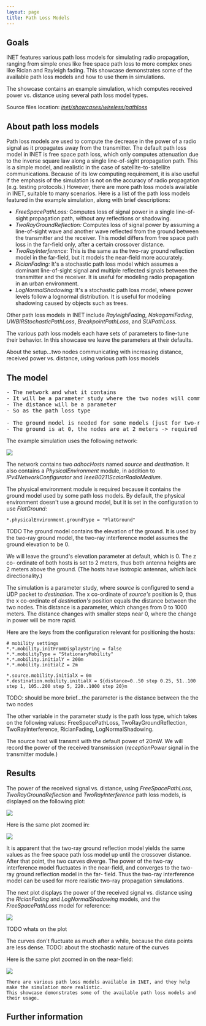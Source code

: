 ```yaml
---
layout: page
title: Path Loss Models
---
```


## Goals

INET features various path loss models for simulating radio propagation, ranging
from simple ones like free space path loss to more complex ones like Rician and
Rayleigh fading. This showcase demonstrates some of the available path loss
models and how to use them in simulations.

The showcase contains an example simulation, which computes received power
vs. distance using several path loss model types.

Source files location: <a href="https://github.com/inet-framework/inet-showcases/tree/master/wireless/pathloss" target="_blank"><var>inet/showcases/wireless/pathloss</var></a>

## About path loss models

Path loss models are used to compute the decrease in the power of a radio signal
as it propagates away from the transmitter. The default path loss model in INET is
free space path loss, which only computes attenuation due to the inverse square
law along a single line-of-sight propagation path. This is a simple model, and
realistic in the case of satellite-to-satellite communications. Because of its low
computing requirement, it is also useful if the emphasis of the simulation is not on
the accuracy of radio propagation (e.g. testing protocols.) However, there are
more path loss models available in INET, suitable to many scenarios. Here is a list
of the path loss models featured in the example simulation, along with brief
descriptions:

-   <var>FreeSpacePathLoss:</var> Computes loss of signal power in a single line-of-sight propagation path, without any reflections or shadowing.
-   <var>TwoRayGroundReflection:</var> Computes loss of signal power by assuming a line-of-sight wave and another wave reflected from the ground between the transmitter and the receiver. This model differs from free space path loss in the far-field only, after a certain crossover distance.
-   <var>TwoRayInterference:</var> This is the same as the two-ray ground reflection model in the far-field, but it models the near-field more accurately.
-   <var>RicianFading:</var> It's a stochastic path loss model which assumes a dominant line-of-sight signal and multiple reflected signals between the transmitter and the receiver. It is useful for modeling radio propagation in an urban environment.
-   <var>LogNormalShadowing:</var> It's a stochastic path loss model, where power levels follow a lognormal distribution. It is useful for modeling shadowing caused by objects such as trees.

Other path loss models in INET include <var>RayleighFading</var>,
<var>NakagamiFading</var>, <var>UWBIRStochasticPathLoss</var>,
<var>BreakpointPathLoss</var>, and <var>SUIPathLoss</var>.

The various path loss models each have sets of parameters to fine-tune their
behavior. In this showcase we leave the parameters at their defaults.

About the setup...two nodes communicating with increasing distance, received
power vs. distance, using various path loss models

## The model

<pre>
- The network and what it contains
- It will be a parameter study where the two nodes will communicate; the source node will send one UDP packet
- The distance will be a parameter
- So as the path loss type

- The ground model is needed for some models (just for two-ray ground ?)
- The ground is at 0, the nodes are at 2 meters -> required for the two-ray ground model
</pre>

The example simulation uses the following network:

<img src="network.png" class="screen" />

The network contains two <var>adhocHosts</var> named <var>source</var>
and <var>destination</var>. It also contains a <var>PhysicalEnvironment</var>
module, in addition to <var>IPv4NetworkConfigurator</var> and
<var>Ieee80211ScalarRadioMedium</var>.

The physical environment module is required because it contains the ground
model used by some path loss models. By default, the physical environment
doesn't use a ground model, but it is set in the configuration to use
<var>FlatGround</var>:

``` {.snippet}
*.physicalEnvironment.groundType = "FlatGround"
```

TODO
The ground model contains the elevation of the ground. It is used by the two-ray
ground model, the two-ray interference model assumes the ground elevation to be 0.

We will leave the ground's elevation parameter at default, which is 0. The z co-
ordinate of both hosts is set to 2 meters, thus both antenna heights are 2 meters
above the ground. (The hosts have isotropic antennas, which lack directionality.)

The simulation is a parameter study, where <var>source</var> is configured to
send a UDP packet to <var>destination</var>. The x co-ordinate of
<var>source's</var> position is 0, thus the x co-ordinate of <var>destination's</var>
position equals the distance between the two nodes. This distance is a parameter,
which changes from 0 to 1000 meters. The distance changes with smaller steps
near 0, where the change in power will be more rapid.

Here are the keys from the configuration relevant for positioning the hosts:

``` {.snippet}
# mobility settings
*.*.mobility.initFromDisplayString = false
*.*.mobilityType = "StationaryMobility"
*.*.mobility.initialY = 200m
*.*.mobility.initialZ = 2m

*.source.mobility.initialX = 0m
*.destination.mobility.initialX = ${distance=0..50 step 0.25, 51..100 step 1, 105..200 step 5, 220..1000 step 20}m
```

TODO: should be more brief...the parameter is the distance between the the two
nodes

The other variable in the parameter study is the path loss type, which takes on the
following values: FreeSpacePathLoss, TwoRayGroundReflection,
TwoRayInterference, RicianFading, LogNormalShadowing.

The source host will transmit with the default power of 20mW. We will record the
power of the received transmission (<var>receptionPower</var> signal in the
transmitter module.)

## Results

The power of the received signal vs. distance, using
<var>FreeSpacePathLoss</var>, <var>TwoRayGroundReflection</var> and
<var>TwoRayInterference</var> path loss models, is displayed on the following plot:

<a href="tworay.svg" target="_blank"><img class="screen" src="tworay.png"></a>

Here is the same plot zoomed in:

<a href="tworay2.svg" target="_blank"><img class="screen" src="tworay2.png"></a>

It is apparent that the two-ray ground reflection model yields the same values as
the free space path loss model up until the crossover distance. After that point,
the two curves diverge. The power of the two-ray interference model fluctuates in
the near-field, and converges to the two-ray ground reflection model in the far-
field. Thus the two-ray interference model can be used for more realistic two-ray
propagation simulations.

The next plot displays the power of the received signal vs. distance using the
<var>RicianFading</var> and <var>LogNormalShadowing</var> models, and
the <var>FreeSpacePathLoss</var> model for reference:

<a href="ricianlognormal.svg" target="_blank"><img class="screen" src="ricianlognormal.png"></a>

TODO whats on the plot

The curves don't fluctuate as much after a while, because the data points are less
dense. TODO: about the stochastic nature of the curves

Here is the same plot zoomed in on the near-field:

<a href="ricianlognormal2.svg" target="_blank"><img class="screen" src="ricianlognormal2.png"></a>

    There are various path loss models available in INET, and they help make the simulation more realistic.
    This showcase demonstrates some of the available path loss models and their usage.

## Further information

